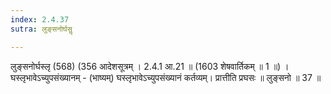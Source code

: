 ```yaml
---
index: 2.4.37
sutra: लुङ्सनोर्घसॢ

---
```

 लुङ्सनोर्घस्लृ (568) (356 आदेशसूत्रम् । 2.4.1 आ.21 ॥ (1603 शेषवार्तिकम् ॥ 1 ॥) । घस्लृभावेऽच्युपसंख्यानम् - (भाष्यम्) घस्लृभावेऽच्युपसंख्यानं कर्तव्यम्। प्रात्तीति प्रघसः ॥ लुङ्सनो ॥ 37 ॥ 